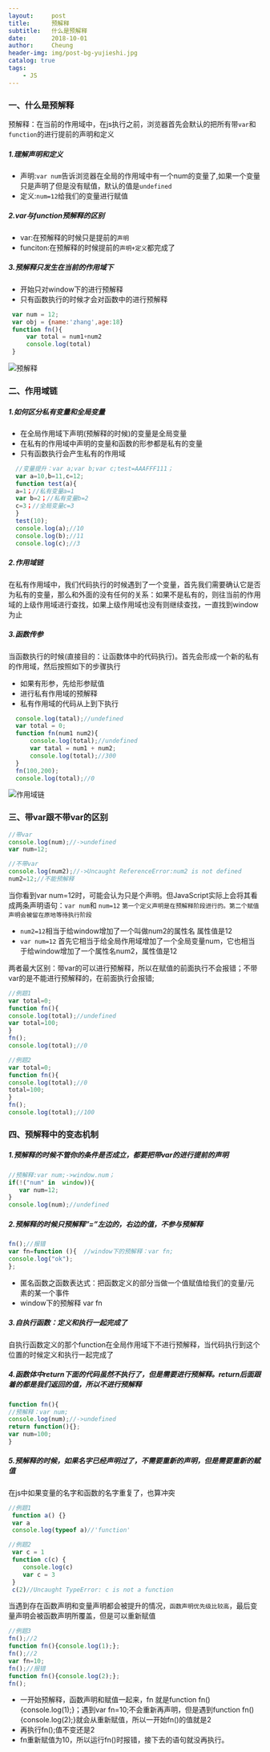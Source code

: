 ```yaml
---
layout:     post
title:      预解释
subtitle:   什么是预解释
date:       2018-10-01
author:     Cheung
header-img: img/post-bg-yujieshi.jpg
catalog: true
tags:
    - JS
---
```


### 一、什么是预解释

  预解释：在当前的作用域中，在js执行之前，浏览器首先会默认的把所有带`var`和`function`的进行提前的声明和定义

#####  1.理解声明和定义

  * 声明:`var num`告诉浏览器在全局的作用域中有一个num的变量了,如果一个变量只是声明了但是没有赋值，默认的值是`undefined `
  * 定义:`num=12`给我们的变量进行赋值 

#####  2.var与function预解释的区别
  
  * var:在预解释的时候只是提前的`声明`
  * funciton:在预解释的时候提前的`声明+定义`都完成了 

#####  3.预解释只发生在当前的作用域下

  * 开始只对window下的进行预解释
  * 只有函数执行的时候才会对函数中的进行预解释

  ```js
   var num = 12;
   var obj = {name:'zhang',age:18}
   function fn(){
       var total = num1+num2
       console.log(total)
   }
  ```
  ![预解释](https://img.alicdn.com/imgextra/i4/2445381426/O1CN01eF5bVa1MP9HjD1XmX_!!2445381426.png)

### 二、作用域链

##### 1.如何区分私有变量和全局变量
   
  * 在全局作用域下声明(预解释的时候)的变量是全局变量 
  * 在私有的作用域中声明的变量和函数的形参都是私有的变量
  * 只有函数执行会产生私有的作用域
  ```js
    //变量提升：var a;var b;var c;test=AAAFFF111；
    var a=10,b=11,c=12;
    function test(a){
    a=1；//私有变量a=1
    var b=2；//私有变量b=2
    c=3；//全局变量c=3
    }
    test(10);
    console.log(a);//10
    console.log(b);//11
    console.log(c);//3
  ``` 
  
##### 2.作用域链

在私有作用域中，我们代码执行的时候遇到了一个变量，首先我们需要确认它是否为私有的变量，那么和外面的没有任何的关系：如果不是私有的，则往当前的作用域的上级作用域进行查找，如果上级作用域也没有则继续查找，一直找到window为止   

##### 3.函数传参
   
   当函数执行的时候(直接目的：让函数体中的代码执行)。首先会形成一个新的私有的作用域，然后按照如下的步骤执行 

   * 如果有形参，先给形参赋值
   * 进行私有作用域的预解释 
   * 私有作用域的代码从上到下执行 

   ```js
     console.log(tatal);//undefined
     var total = 0;
     function fn(num1 num2){
         console.log(total);//undefined
         var tatal = num1 + num2;
         console.log(total);//300
     }
     fn(100,200);
     console.log(total);//0
   ```
   ![作用域链](https://img.alicdn.com/imgextra/i4/2445381426/O1CN01uetxwH1MP9HklqaBJ_!!2445381426.png)
   

### 三、带var跟不带var的区别

```js
//带var
console.log(num);//->undefined
var num=12;
```

```js
//不带var
console.log(num2);//->Uncaught ReferenceError:num2 is not defined 
num2=12;//不能预解释
```

当你看到var num=12时，可能会认为只是个声明。但JavaScript实际上会将其看成两条声明语句：`var num`和 `num=12` `第一个定义声明是在预解释阶段进行的。第二个赋值声明会被留在原地等待执行阶段`
* `num2=12`相当于给window增加了一个叫做num2的属性名 
属性值是12 
* `var num=12` 首先它相当于给全局作用域增加了一个全局变量num，它也相当于给window增加了一个属性名num2，属性值是12

两者最大区别：带var的可以进行预解释，所以在赋值的前面执行不会报错；不带var的是不能进行预解释的，在前面执行会报错;
```js
//例题1
var total=0;
function fn(){
console.log(total);//undefined
var total=100;
}
fn();
console.log(total);//0
```
```js
//例题2
var total=0;
function fn(){
console.log(total);//0
total=100;
}
fn();
console.log(total);//100
```
### 四、预解释中的变态机制
##### 1.预解释的时候不管你的条件是否成立，都要把带var的进行提前的声明
```js
//预解释:var num;->window.num；
if(!("num" in  window)){
   var num=12;  
}
console.log(num);//undefined
```

##### 2.预解释的时候只预解释”=”左边的，右边的值，不参与预解释
```js
fn();//报错
var fn=function (){  //window下的预解释：var fn;
console.log("ok");
};
```
  * 匿名函数之函数表达式：把函数定义的部分当做一个值赋值给我们的变量/元素的某一个事件 
  * window下的预解释 var fn

##### 3.自执行函数：定义和执行一起完成了
自执行函数定义的那个function在全局作用域下不进行预解释，当代码执行到这个位置的时候定义和执行一起完成了

##### 4.函数体中return下面的代码虽然不执行了，但是需要进行预解释。return后面跟着的都是我们返回的值，所以不进行预解释

```js
function fn(){
//预解释：var num;
console.log(num);//->undefined
return function(){};
var num=100;
}
```
##### 5.预解释的时候，如果名字已经声明过了，不需要重新的声明，但是需要重新的赋值 
在js中如果变量的名字和函数的名字重复了，也算冲突 
```js
//例题1
 function a() {}
 var a
 console.log(typeof a)//'function'
```
```js
//例题2
 var c = 1
 function c(c) {
    console.log(c)
    var c = 3
 }
 c(2)//Uncaught TypeError: c is not a function
```
当遇到存在函数声明和变量声明都会被提升的情况，`函数声明优先级比较高`，最后变量声明会被函数声明所覆盖，但是可以重新赋值

```js
//例题3
fn();//2
function fn(){console.log(1);};
fn();//2
var fn=10;
fn();//报错
function fn(){console.log(2);};
fn();
```
* 一开始预解释，函数声明和赋值一起来，fn 就是function fn(){console.log(1);}；遇到var fn=10;不会重新再声明，但是遇到function fn(){console.log(2);}就会从重新赋值，所以一开始fn()的值就是2
* 再执行fn();值不变还是2
* fn重新赋值为10，所以运行fn()时报错，接下去的语句就没再执行。




